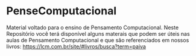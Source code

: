 # PenseComputacional
Material voltado para o ensino de Pensamento Computacional.
Neste Repositório você terá disponível alguns materais que podem ser úteis nas aulas de Pensamento Computacional e que são
referenciados em nossos livros: https://lcm.com.br/site/#livros/busca?term=paiva
